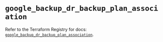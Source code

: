 # `google_backup_dr_backup_plan_association`

Refer to the Terraform Registry for docs: [`google_backup_dr_backup_plan_association`](https://registry.terraform.io/providers/hashicorp/google-beta/6.11.2/docs/resources/google_backup_dr_backup_plan_association).
